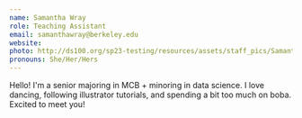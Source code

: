 ```yaml
---
name: Samantha Wray
role: Teaching Assistant
email: samanthawray@berkeley.edu
website: 
photo: http://ds100.org/sp23-testing/resources/assets/staff_pics/Samantha_Wray.jpeg
pronouns: She/Her/Hers
---
```

Hello! I'm a senior majoring in MCB + minoring in data science. I love dancing, following illustrator tutorials, and spending a bit too much on boba. Excited to meet you!

